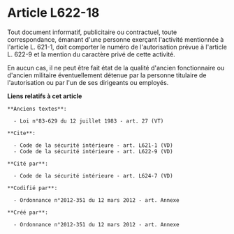 # Article L622-18

Tout document informatif, publicitaire ou contractuel, toute correspondance, émanant d'une personne exerçant l'activité
mentionnée à l'article L. 621-1, doit comporter le numéro de l'autorisation prévue à l'article L. 622-9 et la mention du
caractère privé de cette activité. 

En aucun cas, il ne peut être fait état de la qualité d'ancien fonctionnaire ou d'ancien militaire éventuellement détenue par
la personne titulaire de l'autorisation ou par l'un de ses dirigeants ou employés.

**Liens relatifs à cet article**

	**Anciens textes**:

	  - Loi n°83-629 du 12 juillet 1983 - art. 27 (VT)

	**Cite**:

	  - Code de la sécurité intérieure - art. L621-1 (VD)
	  - Code de la sécurité intérieure - art. L622-9 (VD)

	**Cité par**:

	  - Code de la sécurité intérieure - art. L624-7 (VD)

	**Codifié par**:

	  - Ordonnance n°2012-351 du 12 mars 2012 - art. Annexe

	**Créé par**:

	  - Ordonnance n°2012-351 du 12 mars 2012 - art. Annexe
